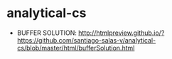 analytical-cs
=============
- BUFFER SOLUTION: http://htmlpreview.github.io/?https://github.com/santiago-salas-v/analytical-cs/blob/master/html/bufferSolution.html
